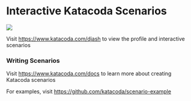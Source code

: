 # Interactive Katacoda Scenarios

[![](http://shields.katacoda.com/katacoda/djash/count.svg)](https://www.katacoda.com/djash "Get your profile on Katacoda.com")

Visit https://www.katacoda.com/djash to view the profile and interactive scenarios

### Writing Scenarios
Visit https://www.katacoda.com/docs to learn more about creating Katacoda scenarios

For examples, visit https://github.com/katacoda/scenario-example

